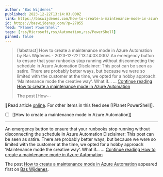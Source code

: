 ```yaml
---
author: "Bas Wijdenes"
published: 2023-12-22T13:14:03.000Z
link: https://baswijdenes.com/how-to-create-a-maintenance-mode-in-azure-automation/
id: https://baswijdenes.com/?p=27855
feed: "Planet PowerShell"
tags: [rss/Microsoft,rss/Automation,rss/PowerShell]
pinned: false
---
```

> [!abstract] How to create a maintenance mode in Azure Automation by Bas Wijdenes - 2023-12-22T13:14:03.000Z
> An emergency button to ensure that your runbooks stop running without disconnecting the schedule in Azure Automation Disclaimer: This post can be seen as satire. There are probably better ways, but because we were so limited with the customer at the time, we opted for a hobby approach: ‘Maintenance mode the creative way‘. What if… … [Continue reading How to create a maintenance mode in Azure Automation](https://baswijdenes.com/how-to-create-a-maintenance-mode-in-azure-automation/)
> 
> The post [How⋯

🔗Read article [online](https://baswijdenes.com/how-to-create-a-maintenance-mode-in-azure-automation/). For other items in this feed see [[Planet PowerShell]].

- [ ] [[How to create a maintenance mode in Azure Automation]]
- - -
An emergency button to ensure that your runbooks stop running without disconnecting the schedule in Azure Automation Disclaimer: This post can be seen as satire. There are probably better ways, but because we were so limited with the customer at the time, we opted for a hobby approach: ‘Maintenance mode the creative way‘. What if… … [Continue reading How to create a maintenance mode in Azure Automation](https://baswijdenes.com/how-to-create-a-maintenance-mode-in-azure-automation/)

The post [How to create a maintenance mode in Azure Automation](https://baswijdenes.com/how-to-create-a-maintenance-mode-in-azure-automation/) appeared first on [Bas Wijdenes](https://baswijdenes.com).
